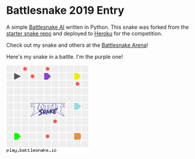 # Battlesnake 2019 Entry

A simple [Battlesnake AI](http://battlesnake.io) written in Python. This snake was forked from the [starter snake repo](https://github.com/battlesnakeio/starter-snake-python/fork) and deployed to [Heroku](https://tommy-yum.herokuapp.com/) for the competition.  

Check out my snake and others at the [Battlesnake Arena](https://play.battlesnake.io/)!

Here's my snake in a battle. I'm the purple one!

![](getting_the_dub.gif)
